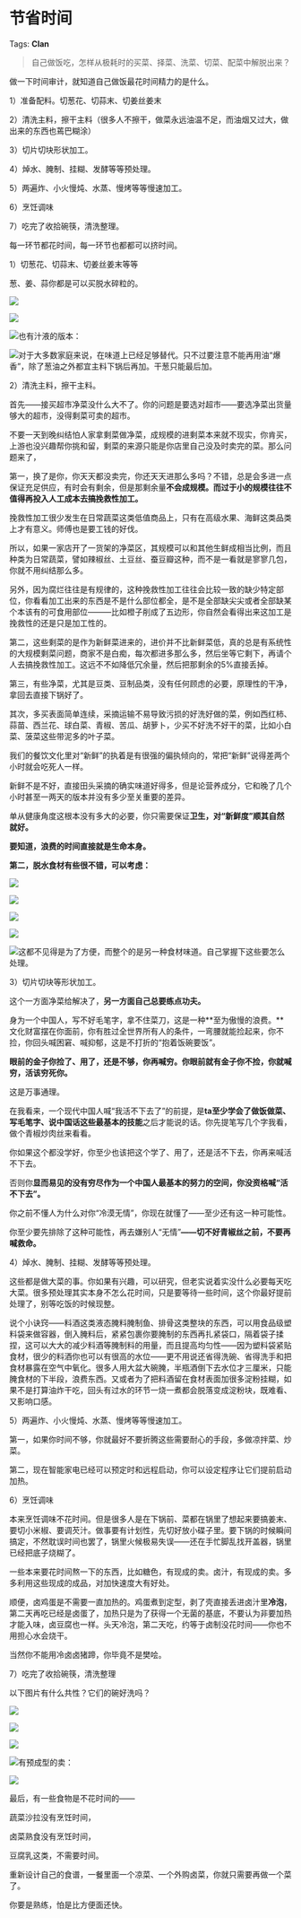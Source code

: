 # 节省时间

Tags: **Clan**

> 自己做饭吃，怎样从极耗时的买菜、择菜、洗菜、切菜、配菜中解脱出来？



做一下时间审计，就知道自己做饭最花时间精力的是什么。

1）准备配料。切葱花、切蒜末、切姜丝姜末

2）清洗主料，擦干主料（很多人不擦干，做菜永远油温不足，而油烟又过大，做出来的东西也蔫巴糊涂）

3）切片切块形状加工。

4）焯水、腌制、挂糊、发酵等等预处理。

5）两遍炸、小火慢炖、水蒸、慢烤等等慢速加工。

6）烹饪调味

7）吃完了收拾碗筷，清洗整理。

每一环节都花时间，每一环节也都都可以挤时间。

1）切葱花、切蒜末、切姜丝姜末等等

葱、姜、蒜你都是可以买脱水碎粒的。

![](https://pic1.zhimg.com/50/v2-e61f32dabb7d9b7ffa8f30e1eb06aaa9_720w.jpg?source=1940ef5c)  


![](https://pica.zhimg.com/50/v2-0ca5781b33bf872c4ca5e52fff3d061c_720w.jpg?source=1940ef5c)  


![](https://pic1.zhimg.com/50/v2-6b3fdca487dc4b6939098d18c341634a_720w.jpg?source=1940ef5c)也有汁液的版本：

![](https://picx.zhimg.com/50/v2-75b2ed9b94d2563fc077feba507e69e3_720w.jpg?source=1940ef5c)对于大多数家庭来说，在味道上已经足够替代。只不过要注意不能再用油“爆香”，除了葱油之外都宜主料下锅后再加。干葱只能最后加。

2）清洗主料，擦干主料。

首先——接买超市净菜没什么大不了。你的问题是要选对超市——要选净菜出货量够大的超市，没得剩菜可卖的超市。

不要一天到晚纠结怕人家拿剩菜做净菜，成规模的进剩菜本来就不现实，你肯买，上游也没兴趣帮你挑和留，剩菜的来源只能是你店里自己没及时卖完的菜。那么问题来了，

第一，换了是你，你天天都没卖完，你还天天进那么多吗？不错，总是会多进一点保证充足供应，有时会有剩余，但是那剩余量**不会成规模。而过于小的规模往往不值得再投入人工成本去搞挽救性加工。**

挽救性加工很少发生在日常蔬菜这类低值商品上，只有在高级水果、海鲜这类品类上才有意义。师傅也是要工钱的好伐。

所以，如果一家店开了一货架的净菜区，其规模可以和其他生鲜成相当比例，而且种类为日常蔬菜，譬如辣椒丝、土豆丝、蚕豆瓣这种，而不是一看就是寥寥几包，你就不用纠结那么多。

另外，因为腐烂往往是有规律的，这种挽救性加工往往会比较一致的缺少特定部位，你看看加工出来的东西是不是什么部位都全，是不是全部缺尖尖或者全部缺某个本该有的可食用部位———比如橙子削成了五边形，你自然会看得出来这加工是挽救性的还是只是加工性的。

第二，这些剩菜的是作为新鲜菜进来的，进价并不比新鲜菜低，真的总是有系统性的大规模剩菜问题，商家不是白痴，每次都进多那么多，然后坐等它剩下，再请个人去搞挽救性加工。这远不不如降低冗余量，然后把那剩余的5%直接丢掉。

第三，有些净菜，尤其是豆类、豆制品类，没有任何顾虑的必要，原理性的干净，拿回去直接下锅好了。

其次，多买表面简单连续，采摘运输不易导致污损的好洗好做的菜，例如西红柿、蒜苗、西兰花、球白菜、青椒、苦瓜、胡萝卜，少买不好洗不好干的菜，比如小白菜、菠菜这些带泥多的叶子菜。

我们的餐饮文化里对“新鲜”的执着是有很强的偏执倾向的，常把“新鲜”说得差两个小时就会吃死人一样。

新鲜不是不好，直接田头采摘的确实味道好得多，但是论营养成分，它和晚了几个小时甚至一两天的版本并没有多少至关重要的差异。

单从健康角度这根本没有多大的必要，你只需要保证**卫生，**对“新鲜度”顺其自然就好**。**

**要知道，浪费的时间直接就是生命本身。**

**第二，脱水食材有些很不错，可以考虑：**

![](https://pic1.zhimg.com/50/v2-38c44b97c65d4f5b4c53fb09ce2c544e_720w.jpg?source=1940ef5c)  


![](https://picx.zhimg.com/50/v2-2c0ad51e8fe228c7e580ca787b5e57be_720w.jpg?source=1940ef5c)  


![](https://picx.zhimg.com/50/v2-bd64bb08a342bbde2374866e2afae1d6_720w.jpg?source=1940ef5c)  


![](https://picx.zhimg.com/50/v2-6becad9bbeb272832f785fc777f1c6d7_720w.jpg?source=1940ef5c)  


![](https://picx.zhimg.com/50/v2-17f5d6776e52dcd070dcc2efd1362ea4_720w.jpg?source=1940ef5c)这都不见得是为了方便，而整个的是另一种食材味道。自己掌握下这些要怎么处理。

  


3）切片切块等形状加工。

这个一方面净菜给解决了，**另一方面自己总要练点功夫。**

身为一个中国人，写不好毛笔字，拿不住菜刀，这是一种**至为傲慢的浪费。**文化财富摆在你面前，你有胜过全世界所有人的条件，一弯腰就能捡起来，你不捡，你回头喊困窘、喊抑郁，这是不打折的“抱着饭碗要饭”。

**眼前的金子你捡了、用了，还是不够，你再喊穷。你眼前就有金子你不捡，你就喊穷，活该穷死你。**

这是万事通理。

在我看来，一个现代中国人喊“我活不下去了”的前提，是**ta至少学会了做饭做菜、写毛笔字、说中国话这些最基本的技能**之后才能说的话。你先提笔写几个字我看，做个青椒炒肉丝来看看。

你如果这个都没学好，你至少也该把这个学了、用了，还是活不下去，你再来喊活不下去。

否则你**显而易见的没有穷尽作为一个中国人最基本的努力的空间，你没资格喊“活不下去”。**

你之前不懂人为什么对你“冷漠无情”，你现在就懂了——至少还有这一种可能性。

你至少要先排除了这种可能性，再去嫌别人“无情”**——切不好青椒丝之前，不要再喊救命。**

4）焯水、腌制、挂糊、发酵等等预处理。

这些都是做大菜的事。你如果有兴趣，可以研究，但老实说着实没什么必要每天吃大菜。很多预处理其实本身不怎么花时间，只是要等待一些时间，这个你最好提前处理了，别等吃饭的时候现整。

说个小诀窍——料酒这类液态腌料腌制鱼、排骨这类整块的东西，可以用食品级塑料袋来做容器，倒入腌料后，紧紧包裹你要腌制的东西再扎紧袋口，隔着袋子揉捏，这可以大大的减少料酒等腌制料的用量，而且提高均匀性——因为塑料袋紧贴食材，很少的料酒你也可以有很高的水位——更不用说还省得洗碗、省得洗手和把食材暴露在空气中氧化。很多人用大盆大碗腌，半瓶酒倒下去水位才三厘米，只能腌食材的下半段，浪费东西。又或者为了把料酒留在食材表面加很多淀粉挂糊，如果不是打算油炸干吃，回头有过水的环节一烧一煮都会脱落变成淀粉块，既难看、又影响口感。

5）两遍炸、小火慢炖、水蒸、慢烤等等慢速加工。

第一，如果你时间不够，你就最好不要折腾这些需要耐心的手段，多做凉拌菜、炒菜。

第二，现在智能家电已经可以预定时和远程启动，你可以设定程序让它们提前启动加热。

6）烹饪调味

本来烹饪调味不花时间。但是很多人是在下锅前、菜都在锅里了想起来要搞姜末、要切小米椒、要调芡汁。做事要有计划性，先切好放小碟子里。要下锅的时候瞬间搞定，不然耽误时间也罢了，锅里火候极易失误——还在手忙脚乱找开盖器，锅里已经把底子烧糊了。

一些本来要花时间熬一下的东西，比如糖色，有现成的卖。卤汁，有现成的卖。多多利用这些现成的成品，对加快速度大有好处。

顺便，卤鸡蛋是不需要一直加热的。鸡蛋煮到定型，剥了壳直接丢进卤汁里**冷泡**，第二天再吃已经是卤蛋了，加热只是为了获得一个无菌的基底，不要认为非要加热才能入味，卤豆腐也一样。头天冷泡，第二天吃，约等于卤制没花时间——你也不用担心水会烧干。

当然你不能用冷卤卤猪蹄，你毕竟不是樊哙。

7）吃完了收拾碗筷，清洗整理

以下图片有什么共性？它们的碗好洗吗？

![](https://pic1.zhimg.com/50/v2-2392feacca7bcdb57fd4da6b37514815_720w.jpg?source=1940ef5c)  


![](https://picx.zhimg.com/50/v2-a6c225a6a742d50268a6e29e3eb816cc_720w.jpg?source=1940ef5c)  


![](https://picx.zhimg.com/50/v2-db8a877afb7eb31db93c8f2c3f2f2e4f_720w.jpg?source=1940ef5c)  


![](https://pic1.zhimg.com/50/v2-c82a71b55f069d3286215624ea78ba68_720w.jpg?source=1940ef5c)有预成型的卖：

![](https://pic1.zhimg.com/50/v2-91d7a50d633d75662c46b9f68dacecef_720w.jpg?source=1940ef5c)  


最后，有一些食物是不花时间的——

蔬菜沙拉没有烹饪时间，

卤菜熟食没有烹饪时间，

豆腐乳这类，不需要时间。

重新设计自己的食谱，一餐里面一个凉菜、一个外购卤菜，你就只需要再做一个菜了。

你要是熟练，怕是比方便面还快。



